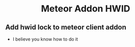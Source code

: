 <h1 align="center">Meteor Addon HWID</h1>

##  Add hwid lock to meteor client addon
* I believe you know how to do it